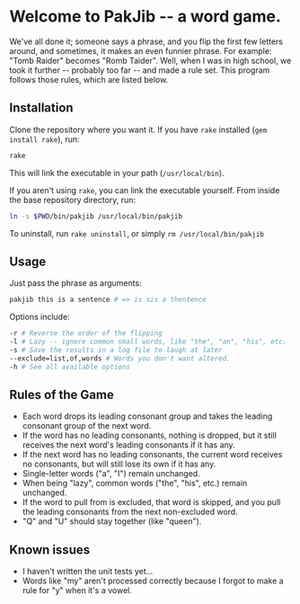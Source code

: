# Welcome to PakJib -- a word game.
We've all done it; someone says a phrase, and you flip the first few letters
around, and sometimes, it makes an even funnier phrase. For example:
"Tomb Raider" becomes "Romb Taider".
Well, when I was in high school, we took it further -- probably too far -- and
made a rule set. This program follows those rules, which are listed below.

## Installation
Clone the repository where you want it. If you have `rake` installed (`gem
install rake`), run:
```sh
rake
```
This will link the executable in your path (`/usr/local/bin`).

If you aren't using `rake`, you can link the executable yourself. From inside
the base repository directory, run:
```sh
ln -s $PWD/bin/pakjib /usr/local/bin/pakjib
```

To uninstall, run `rake uninstall`, or simply `rm /usr/local/bin/pakjib`


## Usage
Just pass the phrase as arguments:
```sh
pakjib this is a sentence # => is sis a thentence
```
Options include:
```sh
-r # Reverse the order of the flipping
-l # Lazy -- ignore common small words, like "the", "an", "his", etc.
-s # Save the results in a log file to laugh at later
--exclude=list,of,words # Words you don't want altered.
-h # See all available options
```

## Rules of the Game
- Each word drops its leading consonant group and takes the leading consonant
group of the next word.
- If the word has no leading consonants, nothing is dropped, but it still
receives the next word's leading consonants if it has any.
- If the next word has no leading consonants, the current word receives no
consonants, but will still lose its own if it has any.
- Single-letter words ("a", "I") remain unchanged.
- When being "lazy", common words ("the", "his", etc.) remain unchanged.
- If the word to pull from is excluded, that word is skipped, and you pull the
leading consonants from the next non-excluded word.
- "Q" and "U" should stay together (like "queen").

## Known issues
- I haven't written the unit tests yet...
- Words like "my" aren't processed correctly because I forgot to make a rule for
"y" when it's a vowel.

